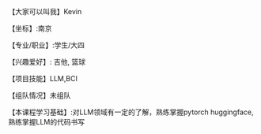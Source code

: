 【大家可以叫我】Kevin

【坐标】:南京

【专业/职业】:学生/大四

【兴趣爱好】: 吉他, 篮球

【项目技能】LLM,BCI

【组队情况】未组队

【本课程学习基础】:对LLM领域有一定的了解，熟练掌握pytorch huggingface,熟练掌握LLM的代码书写

